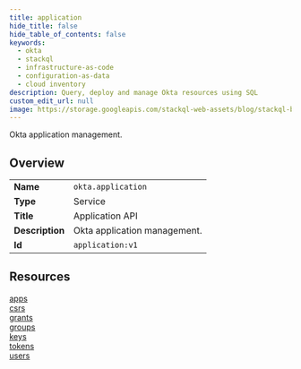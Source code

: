 ```yaml
---
title: application
hide_title: false
hide_table_of_contents: false
keywords:
  - okta
  - stackql
  - infrastructure-as-code
  - configuration-as-data
  - cloud inventory
description: Query, deploy and manage Okta resources using SQL
custom_edit_url: null
image: https://storage.googleapis.com/stackql-web-assets/blog/stackql-blog-post-featured-image.png
---
```

Okta application management.  
    

## Overview
<table><tbody>
<tr><td><b>Name</b></td><td><code>okta.application</code></td></tr>
<tr><td><b>Type</b></td><td>Service</td></tr>
<tr><td><b>Title</b></td><td>Application API</td></tr>
<tr><td><b>Description</b></td><td>Okta application management.</td></tr>
<tr><td><b>Id</b></td><td><code>application:v1</code></td></tr>
</tbody></table>

## Resources
<div class="row">
<div class="providerDocColumn">
<a href="/providers/okta/application/apps/">apps</a><br />
<a href="/providers/okta/application/csrs/">csrs</a><br />
<a href="/providers/okta/application/grants/">grants</a><br />
<a href="/providers/okta/application/groups/">groups</a><br />
</div>
<div class="providerDocColumn">
<a href="/providers/okta/application/keys/">keys</a><br />
<a href="/providers/okta/application/tokens/">tokens</a><br />
<a href="/providers/okta/application/users/">users</a><br />
</div>
</div>
